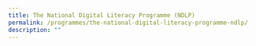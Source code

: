 ```yaml
---
title: The National Digital Literacy Programme (NDLP)
permalink: /programmes/the-national-digital-literacy-programme-ndlp/
description: ""
---
```


